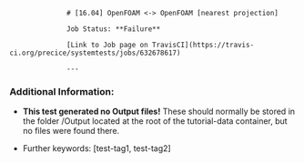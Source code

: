 
                  # [16.04] OpenFOAM <-> OpenFOAM [nearest projection]

                  Job Status: **Failure**

                  [Link to Job page on TravisCI](https://travis-ci.org/precice/systemtests/jobs/632678617)

                  ---
                  
### Additional Information:

- **This test generated no Output files!** These should normally be stored in the folder /Output located at the root of the tutorial-data container, but no files were found there.

- Further keywords: [test-tag1, test-tag2]

